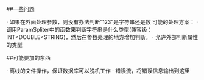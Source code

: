 ##一些问题

·   如果在外面处理参数，则没有办法判断“123”是字符串还是数
	可能的处理方案：
		· 调用ParamSpliter中的函数来判断字符串是什么类型(兼容级：INT<DOUBLE<STRING)，然后在参数处理的地方增加判断。
		· 允许外部判断属性的类型

##可能要加的东西

· 离线的文件操作，保证数据库可以脱机工作
· 错误流，将错误信息输出到这里